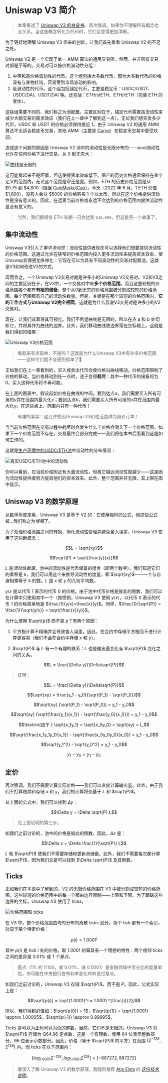 # Uniswap V3 简介

> 本章重述了 [Uniswap V3 的白皮书](https://uniswap.org/whitepaper-v3.pdf)。再次强调，如果你不理解所有概念也没关系。当这些概念转化为代码时，它们会变得更加清晰。

为了更好地理解 Uniswap V3 带来的创新，让我们首先看看 Uniswap V2 的不足之处。

Uniswap V2 是一个实现了单一 AMM 算法的通用交易所。然而，并非所有交易对都是平等的。交易对可以按价格波动性分组：

1. 中等和高价格波动性的代币。这个组包括大多数代币，因为大多数代币的价格没有与某物挂钩，容易受到市场波动的影响。
2. 低波动性的代币。这个组包括锚定代币，主要是稳定币：USDC/USDT、USDC/DAI、USDT/DAI 等。还包括：ETH/stETH、ETH/rETH（包装 ETH 的变体）。

这些组需要不同的、我们称之为池配置。主要区别在于，锚定代币需要高流动性来减少大额交易的需求效应（我们在上一章中了解到这一点）。无论我们想买卖多少代币，USDC 和 USDT 的价格必须保持接近 1。由于 Uniswap V2 的通用 AMM 算法不太适合稳定币交易，其他 AMM（主要是 [Curve](https://curve.fi)）在稳定币交易中更受欢迎。

造成这个问题的原因是 Uniswap V2 池中的流动性是无限分布的——pool流动性允许在任何价格下进行交易，从 0 到无穷大：

![曲线是无限的](images/curve_infinite.png)

这可能看起来不是坏事，但这使得资本效率低下。资产的历史价格通常保持在某个定义的范围内，无论这个范围是窄还是宽。例如，ETH 的历史价格范围是从 $0.75 到 $4,800（根据 [CoinMarketCap](https://coinmarketcap.com/currencies/ethereum/)）。今天（2022 年 6 月，1 ETH 价值 $1,800），没有人会以 $5000 的价格购买 1 个以太币，所以在这个价格提供流动性是没有意义的。因此，在远离当前价格或永远不会达到的价格范围内提供流动性是没有意义的。

> 当然，我们都相信 ETH 有朝一日会达到 `$10,000`，但这是另一个故事了。


## 集中流动性

Uniswap V3引入了*集中流动性*：流动性提供者现在可以选择他们想要提供流动性的价格范围。这通过允许在狭窄的价格范围内投入更多流动性来提高资本效率，使Uniswap变得更加多样化：它现在可以为具有不同波动性的交易对配置池。这就是V3如何改进V2的方式。

简而言之，一个Uniswap V3交易对就是许多小的Uniswap V2交易对。V2和V3之间的主要区别在于，在V3中，一个交易对中有**多个价格范围**。而且这些较短的价格范围每个都有**有限的储备**。整个从0到无穷的价格范围被分割成较短的价格范围，每个范围都有自己的流动性数量。但是，关键是在那个较短的价格范围内，**它的工作方式与Uniswap V2完全相同**。这就是为什么我说V3交易对是许多小的V2交易对。

现在，让我们试着将其可视化。我们不希望曲线是无限的，所以在点 a 和 b 处切断它，并将其作为曲线的边界。此外，我们移动曲线使边界落在坐标轴上。这就是我们得到的结果：

![Uniswap V3价格范围](images/curve_finite.png)

> 看起来有点孤单，不是吗？这就是为什么Uniswap V3中有许多价格范围——这样它们就不会感到孤单了🙂

正如我们在上一章看到的，买入或卖出代币会使价格沿曲线移动。价格范围限制了价格的移动。当价格移动到任一点时，池子变得**耗尽**：其中一种代币的储备将为0，买入这种代币将不再可能。

在上面的图表中，假设起始价格在曲线的中间。要到达点$a$，我们需要买入所有可用的$y$并在范围内最大化$x$；要到达点$b$，我们需要买入所有可用的$x$并在范围内最大化$y$。在这些点上，范围内只有一种代币！

> 有趣的事实：这允许使用Uniswap V3价格范围作为限价订单！

当当前价格范围在交易过程中耗尽时会发生什么？价格会滑入下一个价格范围。如果下一个价格范围不存在，交易最终会部分完成——我们将在本书后面看到这是如何工作的。

这就是[生产环境中的USDC/ETH池](https://info.uniswap.org/#/pools/0x8ad599c3a0ff1de082011efddc58f1908eb6e6d8)中流动性的分布情况：

![真实USDC/ETH池中的流动性](images/usdceth_liquidity.png)

你可以看到，在当前价格附近有大量流动性，但离它越远流动性就越少——这是因为流动性提供者努力提高他们的资本效率。此外，整个范围并非无限，其上限在图中显示。


## Uniswap V3 的数学原理

从数学角度来看，Uniswap V3 是基于 V2 的：它使用相同的公式，但这些公式被...我们称之为*增强*了。

为了处理价格范围之间的转换、简化流动性管理并避免舍入误差，Uniswap V3 使用了这些新概念：

$$L = \sqrt{xy}$$

$$\sqrt{P} = \sqrt{\frac{y}{x}}$$

$L$ 是*流动性数量*。池中的流动性是代币储备的组合（即两个数字）。我们知道它们的乘积是 $k$，我们可以用这个来推导流动性的度量，即 $\sqrt{xy}$——一个与自身相乘等于 $k$ 的数。$L$ 是 $x$ 和 $y$ 的几何平均数。

$y/x$ 是以代币 1 表示的代币 0 的价格。由于池中代币价格是彼此的倒数，我们可以在计算中只使用其中一个（按惯例，Uniswap V3 使用 $y/x$）。以代币 0 表示的代币 1 的价格简单地是 $\frac{1}{y/x}=\frac{x}{y}$。同样，$\frac{1}{\sqrt{P}} = \frac{1}{\sqrt{y/x}} = \sqrt{\frac{x}{y}}$。

为什么使用 $\sqrt{p}$ 而不是 $p$？有两个原因：

1. 平方根计算不精确并会导致舍入误差。因此，在合约中存储平方根而不进行计算更容易（我们不会在合约中存储 $x$ 和 $y$）。

2. $\sqrt{P}$ 与 $L$ 有一个有趣的联系：$L$ 也是输出量变化与 $\sqrt{P}$ 变化之间的关系。

$$L = \frac{\Delta y}{\Delta\sqrt{P}}$$

> 证明：

$$L = \frac{\Delta y}{\Delta\sqrt{P}}$$

$$\sqrt{xy} = \frac{y_1 - y_0}{\sqrt{P_1} - \sqrt{P_0}}$$

$$\sqrt{xy} (\sqrt{P_1} - \sqrt{P_0}) = y_1 - y_0$$

$$\sqrt{xy} (\sqrt{\frac{y_1}{x_1}} - \sqrt{\frac{y_0}{x_0}}) = y_1 - y_0$$

$$\textrm{由于 } \sqrt{x_1y_1} = \sqrt{x_0y_0} = \sqrt{xy} = L,$$

$$\sqrt{\frac{x_1y_1y_1}{x_1}} - \sqrt{\frac{x_0y_0y_0}{x_0}} = y_1 - y_0$$

$$\sqrt{y_1^2} - \sqrt{y_0^2} = y_1 - y_0$$

$$y_1 - y_0 = y_1 - y_0$$

## 定价

再次强调，我们不需要计算实际价格——我们可以直接计算输出量。此外，由于我们不打算跟踪和存储 $x$ 和 $y$，我们的计算将仅基于 $L$ 和 $\sqrt{P}$。

从上面的公式中，我们可以找到 $\Delta y$：

$$\Delta y = \Delta \sqrt{P} L$$

> 见上面证明的第三步。

如我们之前讨论的，池中的价格是彼此的倒数。因此，$\Delta x$ 是：

$$\Delta x = \Delta \frac{1}{\sqrt{P}} L$$

$L$ 和 $\sqrt{P}$ 使我们不需要存储和更新池储备。此外，我们不需要每次都计算 $\sqrt{P}$，因为我们总是可以找到 $\Delta \sqrt{P}$ 及其倒数。

## Ticks

正如我们在本章中了解到的，V2 的无限价格范围在 V3 中被分割成较短的价格范围。这些较短的价格范围中的每一个都由边界限制——上限和下限。为了跟踪这些边界的坐标，Uniswap V3 使用了 *ticks*。

![价格范围和 ticks](images/ticks_and_ranges.png)

在 V3 中，整个价格范围由均匀分布的离散 ticks 划分。每个 tick 都有一个索引，对应于某个特定价格：

$$p(i) = 1.0001^i$$

其中 $p(i)$ 是 tick $i$ 处的价格。取 1.0001 的幂具有一个理想的特性：两个相邻 ticks 之间的差异是 0.01% 或 *1 个基点*。

> 基点（1% 的 1/100，或 0.01%，或 0.0001）是金融领域中百分比的度量单位。你可能在中央银行宣布利率变化时听说过基点。

如我们之前讨论的，Uniswap V3 存储 $\sqrt{P}$，而不是 $P$。因此，公式实际上是：

$$\sqrt{p(i)} = \sqrt{1.0001}^i = 1.0001 ^{\frac{i}{2}}$$

所以，我们得到的值如：$\sqrt{p(0)} = 1$，$\sqrt{p(1)} = \sqrt{1.0001} \approx 1.00005$，$\sqrt{p(-1)} \approx 0.99995$。

Ticks 是可以为正也可以为负的整数，当然，它们不是无限的。Uniswap V3 将 $\sqrt{P}$ 存储为 Q64.96 定点数，这是一个有理数，使用 64 位表示整数部分，96 位表示小数部分。因此，价格（等于 $\sqrt{P}$ 的平方）在范围 $[2^{-128}, 2^{128}]$ 内。而 ticks 在以下范围内：

$$[log_{1.0001}2^{-128}, log_{1.0001}{2^{128}}] = [-887272, 887272]$$

> 要深入了解 Uniswap V3 的数学原理，我强烈推荐 [Atis Elsts](https://twitter.com/atiselsts) 的 [这份技术说明](https://atiselsts.github.io/pdfs/uniswap-v3-liquidity-math.pdf)。
